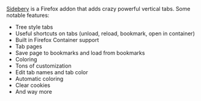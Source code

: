 [Sidebery](https://firefoxcss-store.github.io/) is a Firefox addon that adds crazy powerful vertical tabs. Some notable features:
- Tree style tabs
- Useful shortcuts on tabs (unload, reload, bookmark, open in container)
- Built in Firefox Container support
- Tab pages
- Save page to bookmarks and load from bookmarks
- Coloring
- Tons of customization
- Edit tab names and tab color
- Automatic coloring
- Clear cookies
- And way more